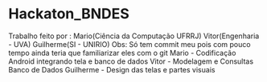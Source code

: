 # Hackaton_BNDES
Trabalho feito por : 
Mario(Ciência da Computação UFRRJ)
Vitor(Engenharia - UVA)
Guilherme(SI - UNIRIO)
Obs: Só tem commit meu pois com pouco tempo ainda teria que familiarizar eles com o git
Mario - Codificação Android integrando tela e banco de dados
Vitor - Modelagem e Consultas Banco de Dados
Guilherme - Design das telas e partes visuais
